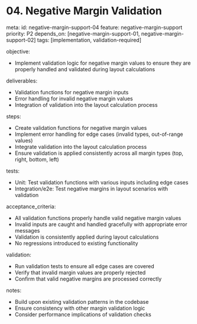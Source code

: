 # 04. Negative Margin Validation

meta:
  id: negative-margin-support-04
  feature: negative-margin-support
  priority: P2
  depends_on: [negative-margin-support-01, negative-margin-support-02]
  tags: [implementation, validation-required]

objective:
- Implement validation logic for negative margin values to ensure they are properly handled and validated during layout calculations

deliverables:
- Validation functions for negative margin inputs
- Error handling for invalid negative margin values
- Integration of validation into the layout calculation process

steps:
- Create validation functions for negative margin values
- Implement error handling for edge cases (invalid types, out-of-range values)
- Integrate validation into the layout calculation process
- Ensure validation is applied consistently across all margin types (top, right, bottom, left)

tests:
- Unit: Test validation functions with various inputs including edge cases
- Integration/e2e: Test negative margins in layout scenarios with validation

acceptance_criteria:
- All validation functions properly handle valid negative margin values
- Invalid inputs are caught and handled gracefully with appropriate error messages
- Validation is consistently applied during layout calculations
- No regressions introduced to existing functionality

validation:
- Run validation tests to ensure all edge cases are covered
- Verify that invalid margin values are properly rejected
- Confirm that valid negative margins are processed correctly

notes:
- Build upon existing validation patterns in the codebase
- Ensure consistency with other margin validation logic
- Consider performance implications of validation checks